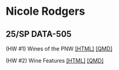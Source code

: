 <h1>Nicole Rodgers</h1>
<h2>25/SP DATA-505</h2>

<p>(HW #1) Wines of the PNW <a href = "wine_of_pnw.html">[HTML]</a> <a href = "wine_of_pnw.qmd">[QMD]</a>
<p></p>(HW #2) Wine Features <a href = "wine_features.html">[HTML]</a> <a href = "wine_features.qmd">[QMD]</a>
